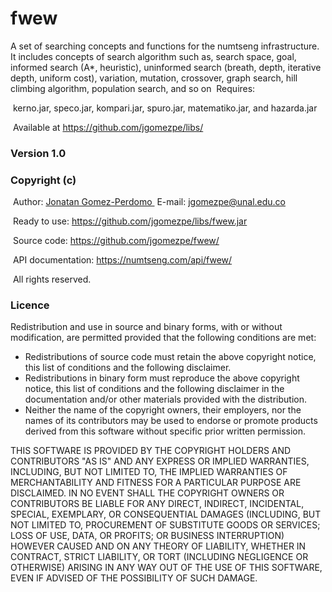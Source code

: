 # fwew
A set of searching concepts and functions for the numtseng infrastructure. It includes concepts of search algorithm such as, search space, goal, informed search (A*, heuristic), uninformed search (breath, depth, iterative depth, uniform cost), variation, mutation, crossover, graph search, hill climbing algorithm, population search, and so on
&nbsp;Requires:

&nbsp;kerno.jar, speco.jar, kompari.jar, spuro.jar, matematiko.jar, and hazarda.jar

&nbsp;Available at <A HREF="https://github.com/jgomezpe/libs/">https://github.com/jgomezpe/libs/</A>

<h3>Version 1.0</h3>
<h3>Copyright (c)</h3>
&nbsp;Author: <A HREF="https://disi.unal.edu.co/~jgomezpe/"> Jonatan Gomez-Perdomo </A>
&nbsp;E-mail: <A HREF="mailto:jgomezpe@unal.edu.co">jgomezpe@unal.edu.co</A>

&nbsp;Ready to use: <A HREF="https://github.com/jgomezpe/libs/fwew.jar">https://github.com/jgomezpe/libs/fwew.jar</A>

&nbsp;Source code: <A HREF="https://github.com/jgomezpe/fwew/">https://github.com/jgomezpe/fwew/</A>


&nbsp;API documentation: <A HREF="https://numtseng.com/api/fwew/">https://numtseng.com/api/fwew/</A>

&nbsp;All rights reserved.

<h3>Licence</h3>
Redistribution and use in source and binary forms, with or without modification, are permitted provided that the following conditions are met:

<ul>
    <li> Redistributions of source code must retain the above copyright notice,
            this list of conditions and the following disclaimer.</li>
    <li> Redistributions in binary form must reproduce the above copyright notice,
            this list of conditions and the following disclaimer in the documentation
            and/or other materials provided with the distribution.</li>
    <li> Neither the name of the copyright owners, their employers, nor the
            names of its contributors may be used to endorse or promote products
            derived from this software without specific prior written permission.</li>
</ul>

THIS SOFTWARE IS PROVIDED BY THE COPYRIGHT HOLDERS AND CONTRIBUTORS "AS IS"
        AND ANY EXPRESS OR IMPLIED WARRANTIES, INCLUDING, BUT NOT LIMITED TO, THE
        IMPLIED WARRANTIES OF MERCHANTABILITY AND FITNESS FOR A PARTICULAR PURPOSE ARE
        DISCLAIMED.  IN NO EVENT SHALL THE COPYRIGHT OWNERS OR CONTRIBUTORS BE
        LIABLE FOR ANY DIRECT, INDIRECT, INCIDENTAL, SPECIAL, EXEMPLARY, OR
        CONSEQUENTIAL DAMAGES (INCLUDING, BUT NOT LIMITED TO, PROCUREMENT OF
        SUBSTITUTE GOODS OR SERVICES; LOSS OF USE, DATA, OR PROFITS; OR BUSINESS INTERRUPTION)
        HOWEVER CAUSED AND ON ANY THEORY OF LIABILITY, WHETHER IN CONTRACT, STRICT LIABILITY,
        OR TORT (INCLUDING NEGLIGENCE OR OTHERWISE) ARISING IN ANY WAY OUT OF THE USE OF 
        THIS SOFTWARE, EVEN IF ADVISED OF THE POSSIBILITY OF SUCH DAMAGE.
